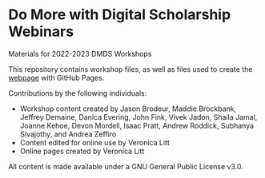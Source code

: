 # Do More with Digital Scholarship Webinars
Materials for 2022-2023 DMDS Workshops  

This repository contains workshop files, as well as files used to create the [webpage](https://scds.githib.io/dmds-22-23) with GitHub Pages. 


Contributions by the following individuals: 
- Workshop content created by Jason Brodeur, Maddie Brockbank, Jeffrey Demaine, Danica Evering, John Fink, Vivek Jadon, Shaila Jamal, Joanne Kehoe, Devon Mordell, Isaac Pratt, Andrew Roddick, Subhanya Sivajothy, and Andrea Zeffiro 
- Content edited for online use by Veronica Litt
- Online pages created by Veronica Litt


  
All content is made available under a GNU General Public License v3.0.
